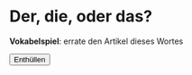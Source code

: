# Der, die, oder das?

<div class="vocabulary-game" id="vocabulary_game_A1_1">
    <p><strong>Vokabelspiel</strong>: errate den Artikel dieses Wortes</p>
    <p class="form-control"><span id="gameA1_1_wordDisplay"></span></p>
    <button id="gameA1_1_revealButton" class="btn btn-outline-secondary">Enthüllen</button>
</div>

<script>
   window.onload = function() {
    // Word list from https://github.com/patsytau/anki_german_a1_vocab/blob/main/Goethe%20Institute%20A1%20Wordlist.txt
    const wordsA1_1 = [
"das Apartment",
"das Auge",
"das Ausland",
"das Auto",
"das Baby",
"das Bad",
"das Bein",
"das Beispiel",
"das Bett",
"das Bier",
"das Bild",
"das Brot",
"das Brot",
"das Brötchen",
"das Buch",
"das Café",
"das Datum",
"das Doppelzimmer",
"das Dorf",
"das Ei",
"das Einzelzimmer",
"das Ende",
"das Ende",
"das Ergebnis",
"das Essen",
"das Fahrrad",
"das Fax",
"das Feuer",
"das Fieber",
"das Fleisch",
"das Flugzeug",
"das Formular",
"das Foto",
"das Frühstück",
"das Geburtsjahr",
"das Geld",
"das Gemüse",
"das Gepäck",
"das Geschäft",
"das Geschenk",
"das Gespräch",
"das Getränk",
"das Gewicht",
"das Glas",
"das Glas",
"das Gleis",
"das Glück",
"das Haar",
"das Hähnchen",
"das Handy",
"das Haus",
"das Haus",
"das Haus",
"das Hobby",
"das Hotel",
"das Internet",
"das Kind",
"das Kino",
"das Konto",
"das Land",
"das Leben",
"das Licht",
"das Lied",
"das Lokal",
"das Mädchen",
"das Meer",
"das Obst",
"das Öl",
"das Papier",
"das Praktikum",
"das Problem",
"das Reisebüro",
"das Restaurant",
"das Salz",
"das Schild",
"das Schwimmbad",
"das Sofa",
"das Studium",
"das Taxi",
"das Telefon",
"das Thema",
"das Ticket",
"das Wasser",
"das Wetter",
"das Wiederhören",
"das Wiedersehen",
"das Wort",
"das Wörterbuch",
"das Zimmer",
"das Zimmer",
"das Zimmer",
"das Zimmer",
"der Abflug",
"der Anschluss",
"der Anschluss",
"der Apfel",
"der Appetit",
"der Arbeitsplatz",
"der Arm",
"der Arzt",
"der Aufzug",
"der Ausflug",
"der Ausgang",
"der Ausländer",
"der Ausweis",
"der Automat",
"der Bahnhof",
"der Bahnsteig",
"der Balkon",
"der Bauch",
"der Baum",
"der Beamte",
"der Beruf",
"der Beruf",
"der Bleistift",
"der Blick",
"der Bogen",
"der Brief",
"der Bruder",
"der Buchstabe",
"der Bus",
"der Chef",
"der Computer",
"der Dank",
"der Dank",
"der Doktor",
"der Drucker",
"der Durst",
"der Ehemann",
"der Eingang",
"der Eintritt",
"der Empfänger",
"der Erwachsene",
"der Fahrer",
"der Familienname",
"der Familienstand",
"der Fehler",
"der Feierabend",
"der Feiertag",
"der Film",
"der Fisch",
"der Flughafen",
"der Freund",
"der Fuß",
"der Fußball",
"der Garten",
"der Gast",
"der Geburtsort",
"der Geburtstag",
"der Glückwunsch",
"der Großvater",
"der Gruß",
"der Gruß",
"der Hausmann",
"der Herd",
"der Herr",
"der Hund",
"der Hunger",
"der Job",
"der Jugendliche",
"der Junge",
"der Kaffee",
"der Kindergarten",
"der Kiosk",
"der Koffer",
"der Kollege",
"der Kopf",
"der Kuchen",
"der Kugelschreiber",
"der Kühlschrank",
"der Kunde",
"der Kurs",
"der Laden",
"der Lehrer",
"der Lkw",
"der Mann",
"der Mensch",
"der Moment",
"der Moment",
"der Mund",
"der Name",
"der Name",
"der Opa",
"der Ort",
"der Partner",
"der Pass",
"der Plan",
"der Platz",
"der Platz",
"der Platz",
"der Preis",
"der Prospekt",
"der Raum",
"der Regen",
"der Reis",
"der Reiseführer",
"der Reiseführer",
"der Saft",
"der Salat",
"der Satz",
"der Schalter",
"der Schinken",
"der Schluss",
"der Schluss",
"der Schlüssel",
"der Schrank",
"der Schuh",
"der Schüler",
"der See",
"der Sohn",
"der Sport",
"der Stock",
"der Student",
"der Tee",
"der Teil",
"der Termin",
"der Test",
"der Text",
"der Tisch",
"der Unterricht",
"der Urlaub",
"der Vater",
"der Verein",
"der Verkäufer",
"der Vermieter",
"der Verwandte",
"der Vorname",
"der Wein",
"der Wind",
"der Zoll",
"der Zug",
"der/die Bekannte",
"die Ansage",
"die Antwort",
"die Anzeige",
"die Arbeit",
"die Aufgabe",
"die Auskunft",
"die Aussage",
"die Autobahn",
"die Bäckerei",
"die Bahn",
"die Bahn",
"die Banane",
"die Bank",
"die Bank",
"die Birne",
"die Bitte",
"die Blume",
"die Briefmarke",
"die Butter",
"die CD",
"die Dame",
"die Dame",
"die Disco",
"die Durchsage",
"die Dusche",
"die E-Mail",
"die Ecke",
"die Ehefrau",
"die Einladung",
"die Eltern (pl.)",
"die Entschuldigung",
"die Fahrkarte",
"die Familie",
"die Farbe",
"die Firma",
"die Flasche",
"die Frage",
"die Frau",
"die Frau",
"die Frauen",
"die Freizeit",
"die Freundin",
"die Führung",
"die Geschwister (pl.)",
"die Größe",
"die Großeltern (pl.)",
"die Großmutter",
"die Gruppe",
"die Halbpension",
"die Halle",
"die Haltestelle",
"die Hand",
"die Hausaufgabe",
"die Hausfrau",
"die Heimat",
"die Hilfe",
"die Hilfe",
"die Hochzeit",
"die Information",
"die Information",
"die Jacke",
"die Karte",
"die Karte",
"die Karte",
"die Kartoffel",
"die Kasse",
"die Klasse",
"die Klasse",
"die Kleidung",
"die Küche",
"die Lebensmittel (pl.)",
"die Leute (pl.)",
"die Lösung",
"die Maschine",
"die Miete",
"die Milch",
"die Mitte",
"die Möbel (pl.)",
"die Mutter",
"die Nummer",
"die Nummer",
"die Nummer",
"die Oma",
"die Ordnung",
"die Papiere (pl.)",
"die Partnerin",
"die Party",
"die Pause",
"die Polizei",
"die Pommes frites (pl.)",
"die Post",
"die Post",
"die Postleitzahl",
"die Praxis",
"die Prüfung",
"die Rechnung",
"die Reise",
"die Reparatur",
"die Rezeption",
"die S-Bahn",
"die Schule",
"die Schule",
"die Schwester",
"die Sehenswürdigkeit",
"die Sonne",
"die Speisekarte",
"die Sprache",
"die Stadt",
"die Stelle",
"die Straße",
"die Straßenbahn",
"die Stunde",
"die Tasche",
"die Tochter",
"die Toilette",
"die Tomate",
"die Treppe",
"die Uhr",
"die Unterschrift",
"die Vorsicht",
"die Vorsicht",
"die Vorwahl",
"die Welt",
"die Wohnung",
"die Zeit",
"die Zeitung",
"die Zigarette",
    ];
    // Create a vocabulary game on the page
    createVocabularyGame('gameA1_1', wordsA1_1);
  };
</script>
